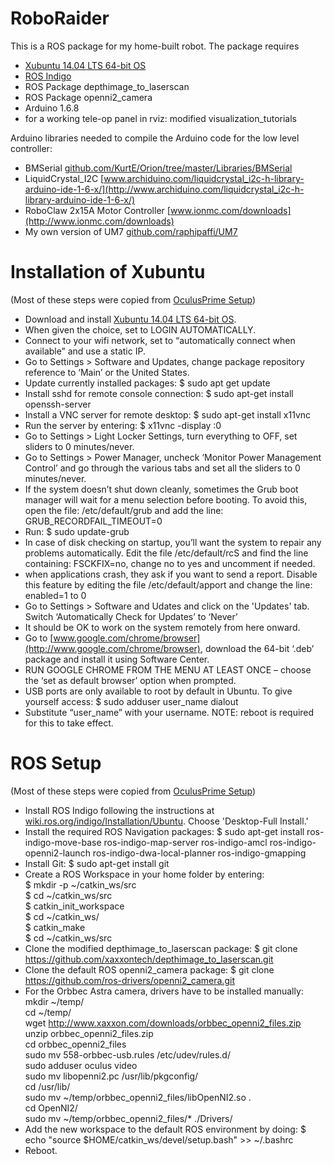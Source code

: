 # RoboRaider
This is a ROS package for my home-built robot. The package requires
* [Xubuntu 14.04 LTS 64-bit OS](https://xubuntu.org/release/14-04/)
* [ROS Indigo](http://wiki.ros.org/indigo/Installation/Ubuntu)
* ROS Package depthimage_to_laserscan
* ROS Package openni2_camera
* Arduino 1.6.8
* for a working tele-op panel in rviz: modified visualization_tutorials

Arduino libraries needed to compile the Arduino code for the low level controller:
* BMSerial [github.com/KurtE/Orion/tree/master/Libraries/BMSerial](https://github.com/KurtE/Orion/tree/master/Libraries/BMSerial)
* LiquidCrystal_I2C [www.archiduino.com/liquidcrystal_i2c-h-library-arduino-ide-1-6-x/](http://www.archiduino.com/liquidcrystal_i2c-h-library-arduino-ide-1-6-x/)
* RoboClaw 2x15A Motor Controller [www.ionmc.com/downloads](http://www.ionmc.com/downloads)
* My own version of UM7 [github.com/raphipaffi/UM7](https://github.com/raphipaffi/UM7)

# Installation of Xubuntu
(Most of these steps were copied from [OculusPrime Setup](http://www.xaxxon.com/documentation/view/oculus-prime-xubuntu-setup))
* Download and install [Xubuntu 14.04 LTS 64-bit OS](https://xubuntu.org/release/14-04/).
* When given the choice, set to LOGIN AUTOMATICALLY.
* Connect to your wifi network, set to “automatically connect when available” and use a static IP.
* Go to Settings > Software and Updates, change package repository reference to ‘Main’ or the United States.
* Update currently installed packages: $ sudo apt get update
* Install sshd for remote console connection: $ sudo apt-get install openssh-server
* Install a VNC server for remote desktop: $ sudo apt-get install x11vnc
* Run the server by entering: $ x11vnc -display :0
* Go to Settings > Light Locker Settings, turn everything to OFF, set sliders to 0 minutes/never.
* Go to Settings > Power Manager, uncheck ‘Monitor Power Management Control’ and go through the various tabs and set all the sliders to 0 minutes/never.
* If the system doesn’t shut down cleanly, sometimes the Grub boot manager will wait for a menu selection before booting. To avoid this, open the file: /etc/default/grub and add the line: GRUB_RECORDFAIL_TIMEOUT=0
* Run: $ sudo update-grub
* In case of disk checking on startup, you’ll want the system to repair any problems automatically. Edit the file /etc/default/rcS and find the line containing: FSCKFIX=no, change no to yes and uncomment if needed.
* when applications crash, they ask if you want to send a report. Disable this feature by editing the file /etc/default/apport and change the line: enabled=1 to 0
* Go to Settings > Software and Udates and click on the 'Updates' tab. Switch ‘Automatically Check for Updates’ to ‘Never’
* It should be OK to work on the system remotely from here onward.
* Go to [www.google.com/chrome/browser](http://www.google.com/chrome/browser), download the 64-bit ‘.deb’ package and install it using Software Center.
* RUN GOOGLE CHROME FROM THE MENU AT LEAST ONCE – choose the ‘set as default browser’ option when prompted.
* USB ports are only available to root by default in Ubuntu. To give yourself access: $ sudo adduser user_name dialout
* Substitute “user_name” with your username. NOTE: reboot is required for this to take effect.


# ROS Setup
(Most of these steps were copied from [OculusPrime Setup](http://www.xaxxon.com/documentation/view/oculus-prime-ros-installation))
* Install ROS Indigo following the instructions at [wiki.ros.org/indigo/Installation/Ubuntu](http://wiki.ros.org/indigo/Installation/Ubuntu). Choose 'Desktop-Full Install.'
* Install the required ROS Navigation packages: $ sudo apt-get install ros-indigo-move-base ros-indigo-map-server ros-indigo-amcl ros-indigo-openni2-launch ros-indigo-dwa-local-planner ros-indigo-gmapping
* Install Git: $ sudo apt-get install git
* Create a ROS Workspace in your home folder by entering: <br />
$ mkdir -p ~/catkin_ws/src <br />
$ cd ~/catkin_ws/src <br />
$ catkin_init_workspace <br />
$ cd ~/catkin_ws/ <br />
$ catkin_make <br />
$ cd ~/catkin_ws/src <br />
* Clone the modified depthimage_to_laserscan package: $ git clone https://github.com/xaxxontech/depthimage_to_laserscan.git
* Clone the default ROS openni2_camera package: $ git clone https://github.com/ros-drivers/openni2_camera.git
* For the Orbbec Astra camera, drivers have to be installed manually: <br />
mkdir ~/temp/ <br />
cd ~/temp/ <br />
wget http://www.xaxxon.com/downloads/orbbec_openni2_files.zip <br />
unzip orbbec_openni2_files.zip <br />
cd orbbec_openni2_files <br />
sudo mv 558-orbbec-usb.rules /etc/udev/rules.d/ <br />
sudo adduser oculus video <br />
sudo mv libopenni2.pc /usr/lib/pkgconfig/ <br />
cd /usr/lib/ <br />
sudo mv ~/temp/orbbec_openni2_files/libOpenNI2.so . <br />
cd OpenNI2/ <br />
sudo mv ~/temp/orbbec_openni2_files/* ./Drivers/ <br />
* Add the new workspace to the default ROS environment by doing: $ echo "source $HOME/catkin_ws/devel/setup.bash" >> ~/.bashrc
* Reboot.







